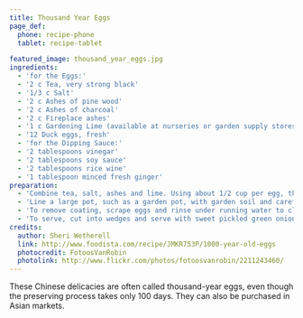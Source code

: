 ```yaml
---
title: Thousand Year Eggs
page_def:
  phone: recipe-phone
  tablet: recipe-tablet

featured_image: thousand_year_eggs.jpg
ingredients:
  - 'for the Eggs:'
  - '2 c Tea, very strong black'
  - '1/3 c Salt'
  - '2 c Ashes of pine wood'
  - '2 c Ashes of charcoal'
  - '2 c Fireplace ashes'
  - '1 c Gardening Lime (available at nurseries or garden supply stores)'
  - '12 Duck eggs, fresh'
  - 'for the Dipping Sauce:'
  - '2 tablespoons vinegar'
  - '2 tablespoons soy sauce'
  - '2 tablespoons rice wine'
  - '1 tablespoon minced fresh ginger'
preparation:
  - 'Combine tea, salt, ashes and lime. Using about 1/2 cup per egg, thickly coat each egg completely with the clay-like mixture.'
  - 'Line a large pot, such as a garden pot, with garden soil and carefully lay coated eggs on top. Cover with more soil and place pot in a cool dark place. Allow to cure for 100 days.'
  - 'To remove coating, scrape eggs and rinse under running water to clean thoroughly. Crack lightly and remove shells. The whites of the egg will appear a grayish, translucent color and have a gelatinous texture. When sliced, the yolk will be a grayish-green color.'
  - 'To serve, cut into wedges and serve with sweet pickled green onions or sweet pickled vegetables and the dipping sauce.'
credits:
  author: Sheri Wetherell
  link: http://www.foodista.com/recipe/JMKR753P/1000-year-old-eggs
  photocredit: FotoosVanRobin
  photolink: http://www.flickr.com/photos/fotoosvanrobin/2211243460/
---
```


These Chinese delicacies are often called thousand-year eggs, even though the preserving process takes only 100 days. They can also be purchased in Asian markets.
